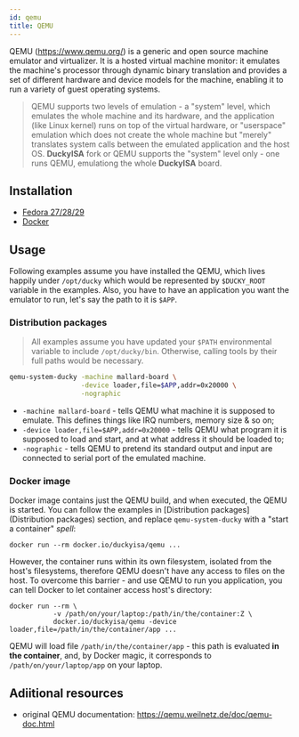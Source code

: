 ```yaml
---
id: qemu
title: QEMU
---
```


QEMU (https://www.qemu.org/) is a generic and open source machine emulator and virtualizer. It is a hosted virtual machine monitor: it emulates the machine's processor through dynamic binary translation and provides a set of different hardware and device models for the machine, enabling it to run a variety of guest operating systems.

> QEMU supports two levels of emulation - a "system" level, which emulates the whole machine and its hardware, and the application (like Linux kernel) runs on top of the virtual hardware, or "userspace" emulation which does not create the whole machine but "merely" translates system calls between the emulated application and the host OS. **DuckyISA** fork or QEMU supports the "system" level only - one runs QEMU, emulationg the whole **DuckyISA** board.


## Installation

* [Fedora 27/28/29](downloads.md#fedora-27-28-29-1)
* [Docker](downloads.md#docker-1)


## Usage

Following examples assume you have installed the QEMU, which lives happily under `/opt/ducky` which would be represented by `$DUCKY_ROOT` variable in the examples. Also, you have to have an application you want the emulator to run, let's say the path to it is `$APP`.

### Distribution packages

> All examples assume you have updated your `$PATH` environmental variable to include `/opt/ducky/bin`. Otherwise, calling tools by their full paths would be necessary.

```bash
qemu-system-ducky -machine mallard-board \
                  -device loader,file=$APP,addr=0x20000 \
                  -nographic
```

* `-machine mallard-board` - tells QEMU what machine it is supposed to emulate. This defines things like IRQ numbers, memory size & so on;
* `-device loader,file=$APP,addr=0x20000` - tells QEMU what program it is supposed to load and start, and at what address it should be loaded to;
* `-nographic` - tells QEMU to pretend its standard output and input are connected to serial port of the emulated machine.


### Docker image

Docker image contains just the QEMU build, and when executed, the QEMU is started. You can follow the examples in [Distribution packages](Distribution packages) section, and replace `qemu-system-ducky` with a "start a container" *spell*:

```
docker run --rm docker.io/duckyisa/qemu ...
```

However, the container runs within its own filesystem, isolated from the host's filesystems, therefore QEMU doesn't have any access to files on the host. To overcome this barrier - and use QEMU to run you application, you can tell Docker to let container access host's directory:

```
docker run --rm \
           -v /path/on/your/laptop:/path/in/the/container:Z \
           docker.io/duckyisa/qemu -device loader,file=/path/in/the/container/app ...
```

QEMU will load file `/path/in/the/container/app` - this path is evaluated **in the container**, and, by Docker magic, it corresponds to `/path/on/your/laptop/app` on your laptop.


## Adiitional resources

* original QEMU documentation: https://qemu.weilnetz.de/doc/qemu-doc.html
